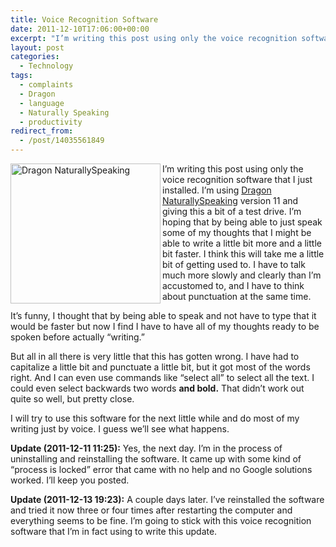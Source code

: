 ```yaml
---
title: Voice Recognition Software
date: 2011-12-10T17:06:00+00:00
excerpt: "I’m writing this post using only the voice recognition software that I just installed. I’m hoping that by being able to just speak some of my thoughts that I might be able to write a little bit more and a little bit faster."
layout: post
categories:
  - Technology
tags:
  - complaints
  - Dragon
  - language
  - Naturally Speaking
  - productivity
redirect_from:
  - /post/14035561849
---
```

<img src="http://dl.dropbox.com/u/8133385/images/dragon-naturally-speaking.jpg" alt="Dragon NaturallySpeaking" width="240" height="224" align="left" />I’m writing this post using only the voice recognition software that I just installed. I’m using [Dragon NaturallySpeaking](http://nuance.com/for-individuals/by-product/dragon-for-pc/home-version/index.htm "Dragon NaturallySpeaking Home Edition") version 11 and giving this a bit of a test drive. I’m hoping that by being able to just speak some of my thoughts that I might be able to write a little bit more and a little bit faster. I think this will take me a little bit of getting used to. I have to talk much more slowly and clearly than I’m accustomed to, and I have to think about punctuation at the same time.

It’s funny, I thought that by being able to speak and not have to type that it would be faster but now I find I have to have all of my thoughts ready to be spoken before actually “writing.”

But all in all there is very little that this has gotten wrong. I have had to capitalize a little bit and punctuate a little bit, but it got most of the words right. And I can even use commands like “select all” to select all the text. I could even select backwards two words **and bold.** That didn’t work out quite so well, but pretty close.

I will try to use this software for the next little while and do most of my writing just by voice. I guess we’ll see what happens.

**Update (2011-12-11 11:25):** Yes, the next day. I’m in the process of uninstalling and reinstalling the software. It came up with some kind of “process is locked” error that came with no help and no Google solutions worked. I’ll keep you posted.

**Update (2011-12-13 19:23):** A couple days later. I’ve reinstalled the software and tried it now three or four times after restarting the computer and everything seems to be fine. I’m going to stick with this voice recognition software that I’m in fact using to write this update.

